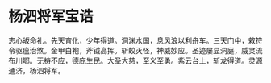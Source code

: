 # 杨泗将军宝诰

志心皈命礼。先天育化，少年得道。洞渊水国，息风浪以利舟车。三天门中，敕符令驱瘟治煞。金甲白袍，斧钺高挥。斩蛟灭怪，神威妙应。圣迹屡显洞庭，威灵流布川鄂。无祷不应，德庇生民。大圣大慈，至义至勇。紫云台上，斩龙得道。灵源通济，杨泗将军。
